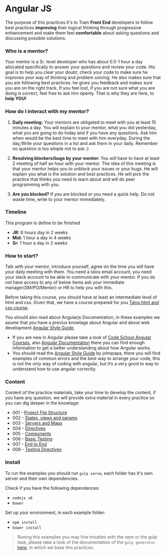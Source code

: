 # Angular JS
The purpose of this practices it's to Train **Front End** developers to follow best practices **improving** their logical thinking through progressive enhancement and make them feel **comfortable** about asking questions and discussing possible solutions.
### Who is a mentor?
Your mentor is a Sr. level developer who has about 0.5-1 hour a day allocated specifically to answer your questions and review your code.  His goal is to help you clear your doubt, check your code to make sure he improves your way of thinking and problem solving.  He also makes sure that you are following best practices.  he gives you feedback and makes sure you are on the right track. If you feel lost, if you are not sure what you are doing is correct, feel free to ask him openly. That is why they are here, to **help YOU!**
	
### How do I interact with my mentor?
1) **Daily meeting:**	Your mentors are obligated to meet with you at least 15 minutes a day. You will explain to your mentor, what you did yesterday, what you are going to do today and if you have any questions. Ask him when would be the best time to meet with him everyday. During the day,Write your questions in a list and ask them in your daily.   Remember no question is too simple not to ask :)						
							
2) **Resolving blockers/bugs by your mentor:**		You will have to have at least 2 meeting of half an hour with your mentor.  The idea of this meeting is that your mentor helps you to unblock your issues or your bugs.  He will explain you what is the solution and best practices.  He will pick the practice that thinks you need to learn about and will do peer programming with you. 					
							
3) **Are you blocked?**		If you are blocked or you need a quick help. Do not waste time, write to your mentor immediately.			
### Timeline
This program is define to be finished
* **JR:** 8 hours day in 2 weeks					
* **Mid:** 1 hour a day in 4 weeks					
* **Sr:** 1 hour a day in 2 weeks
### How to start? 
Talk with your mentor, introduce yourself, agree on the time you will have your daily meeting with them. You need a talos email account, you need your slack account to be able to communicate with your mentor. If you do not have access to any of below items ask your immediate manager(SM/PO/Mentor) or HR to help you with this. 

Before taking this course, you should have at least an intermediate level of html and css. Given that, we have a course prepared for you [Talos html and css course][13].  

You should also read about Angularjs Documentation, in these examples we asume that you have a previus knowlage about Angular and about web development [Angular Style Guide][3].

* If you are new in Angular please take a look of [Code School Angular Courses][1], also [Angular Documentation][2] there you can find enough information to get a better understanding about how Angular works.
* You should read the [Angular Style Guide][3] by johnpapa, there you will find examples of common errors and the best way to arrange your code, this is not the only way of coding with angular, but it’s a very good to way to understand how to use angular correctly. 

### Content
Content of the practice materials, take your time to develop the content, if you have any question, we will provide extra material in every practice so you can dig deeper in the knowlage:

* 001 - [Project File Structure][4]
* 002 - [States, views and params][6]
* 003 - [Servers and Maps][7]
* 004 - [Directives][8]
* 005 - [Components][9]
* 006 - [Basic Testing][10]
* 007 - [End to End][11]
* 008 - [Testing Directives][12]

### Install
To run the examples you should run `gulp serve`, each folder has it's own server and their own dependencies.

Check if you have the following dependences:
* `nodejs v6`
* `bower`

Set up your environment, in each example folder:
* `npm install`
* `bower install`

> Runing this examples you may fine troubles with the npm or the gulp task, please take a look of the documentation of the `gulp generator` [here][5], in which we base this practices.

 [1]: https://www.codeschool.com/courses/shaping-up-with-angular-js
 [2]: https://docs.angularjs.org/api
 [3]: https://github.com/johnpapa/angular-styleguide/blob/master/a1/README.md
 [4]: https://github.com/talosdigital/u-angularjs/tree/master/001-project-file-structure
 [5]: https://github.com/Swiip/generator-gulp-angular
 [6]: https://github.com/talosdigital/u-angularjs/tree/master/002-routing-params-views
 [7]: https://github.com/talosdigital/u-angularjs/tree/master/003-servers-and-maps
 [8]: https://github.com/talosdigital/u-angularjs/tree/master/004-directives
 [9]: https://github.com/talosdigital/u-angularjs/tree/master/005-components
 [10]: https://github.com/talosdigital/u-angularjs/tree/master/006-basic-testing
 [11]: https://github.com/talosdigital/u-angularjs/tree/master/007-end-to-end
 [12]: https://github.com/talosdigital/u-angularjs/tree/master/008-testing-directives
 [13]: https://drive.google.com/drive/u/0/folders/0B1IoBiWvJpgTOElOcWdRQUQ2Nkk

 
